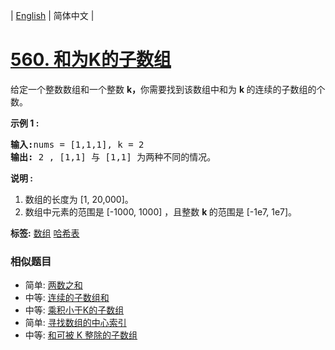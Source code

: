 | [English](README_EN.md) | 简体中文 |

# [560. 和为K的子数组](https://leetcode-cn.com/problems/subarray-sum-equals-k)
<p>给定一个整数数组和一个整数&nbsp;<strong>k，</strong>你需要找到该数组中和为&nbsp;<strong>k&nbsp;</strong>的连续的子数组的个数。</p>

<p><strong>示例 1 :</strong></p>

<pre>
<strong>输入:</strong>nums = [1,1,1], k = 2
<strong>输出:</strong> 2 , [1,1] 与 [1,1] 为两种不同的情况。
</pre>

<p><strong>说明 :</strong></p>

<ol>
	<li>数组的长度为 [1, 20,000]。</li>
	<li>数组中元素的范围是 [-1000, 1000] ，且整数&nbsp;<strong>k&nbsp;</strong>的范围是&nbsp;[-1e7, 1e7]。</li>
</ol>

**标签:**  [数组](https://leetcode-cn.com/tag/array) [哈希表](https://leetcode-cn.com/tag/hash-table) 
 ### 相似题目
- 简单:	[两数之和](https://leetcode-cn.com/problems/two-sum) 
- 中等:	[连续的子数组和](https://leetcode-cn.com/problems/continuous-subarray-sum) 
- 中等:	[乘积小于K的子数组](https://leetcode-cn.com/problems/subarray-product-less-than-k) 
- 简单:	[寻找数组的中心索引](https://leetcode-cn.com/problems/find-pivot-index) 
- 中等:	[和可被 K 整除的子数组](https://leetcode-cn.com/problems/subarray-sums-divisible-by-k) 
